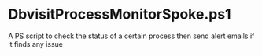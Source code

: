 # DbvisitProcessMonitorSpoke.ps1
A PS script to check the status of a certain process then send alert emails if it finds any issue
